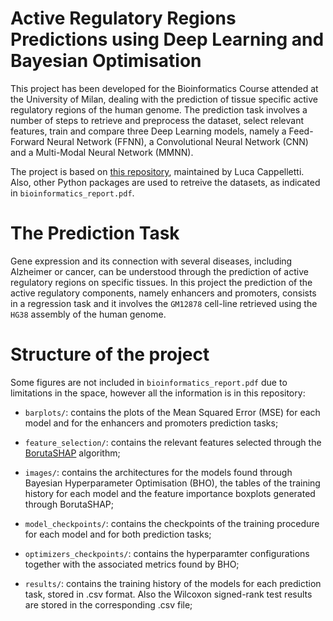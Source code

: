 # Active Regulatory Regions Predictions using Deep Learning and Bayesian Optimisation
This project has been developed for the Bioinformatics Course attended at the University of Milan, dealing with the prediction of tissue specific active regulatory regions of the human genome. The prediction task involves a number of steps to retrieve and preprocess the dataset, select relevant features, train and compare three Deep Learning models, namely a Feed-Forward Neural Network (FFNN), a Convolutional Neural Network (CNN) and a Multi-Modal Neural Network (MMNN).

The project is based on [this repository](https://github.com/LucaCappelletti94/bioinformatics_practice), maintained by Luca Cappelletti. Also, other Python packages are used to retreive the datasets, as indicated in `bioinformatics_report.pdf`.

# The Prediction Task
Gene expression and its connection with several diseases, including Alzheimer or cancer, can be understood through the prediction of active regulatory regions on specific tissues. In this project the prediction of the active regulatory components, namely enhancers and promoters, consists in a regression task and it involves the `GM12878` cell-line retrieved using the `HG38` assembly of the human genome.

# Structure of the project

Some figures are not included in `bioinformatics_report.pdf` due to limitations in the space, however all the information is in this repository:

- `barplots/`: contains the plots of the Mean Squared Error (MSE) for each model and for the enhancers and promoters prediction tasks;

- `feature_selection/`: contains the relevant features selected through the [BorutaSHAP](https://github.com/Ekeany/Boruta-Shap) algorithm;

- `images/`: contains the architectures for the models found through Bayesian Hyperparameter Optimisation (BHO), the tables of the training history for each model and the feature importance boxplots generated through BorutaSHAP;

- `model_checkpoints/`: contains the checkpoints of the training procedure for each model and for both prediction tasks;

- `optimizers_checkpoints/`: contains the hyperparamter configurations together with the associated metrics found by BHO;

- `results/`: contains the training history of the models for each prediction task, stored in .csv format. Also the Wilcoxon signed-rank test results are stored in the corresponding .csv file;